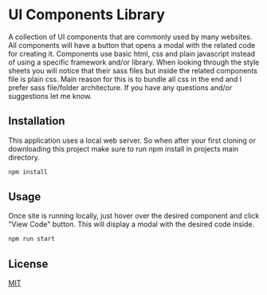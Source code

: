 # UI Components Library
A collection of UI components that are commonly used by many websites. All components will have a button that opens a modal with the related code for creating it. Components use basic html, css and plain javascript instead of using a specific framework and/or library. When looking through the style sheets you will notice that their sass files but inside the related components file is plain css. Main reason for this is to bundle all css in the end and I prefer sass file/folder architecture. If you have any questions and/or suggestions let me know.

## Installation
This application uses a local web server. So when after your first cloning or downloading this project make sure to run npm install in projects main directory.

```bash
npm install
```

## Usage
Once site is running locally, just hover over the desired component and click "View Code" button. This will display a modal with the desired code inside.

```bash
npm run start
```

## License
[MIT](https://github.com/luxotus/ui-components-library/blob/master/LICENSE)